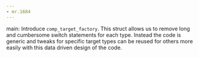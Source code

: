 ```yaml
---
- mr.1684
---
```


main: Introduce `comp_target_factory`. This struct allows us to remove long and
cumbersome switch statements for each type. Instead the code is generic and
tweaks for specific target types can be reused for others more easily with this
data driven design of the code.
